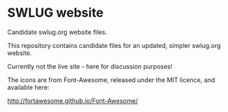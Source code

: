 SWLUG website
=============

Candidate swlug.org website files.

This repository contains candidate files for an updated, simpler swlug.org website.

Currently not the live site - here for discussion purposes!

The icons are from Font-Awesome, released under the MIT licence, and available here:

http://fortawesome.github.io/Font-Awesome/
